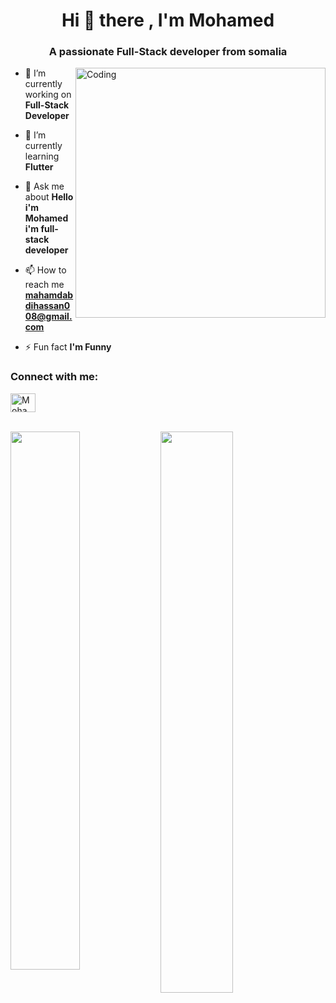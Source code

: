 


<h1 align="center">Hi 👋 there , I'm Mohamed</h1>
<h3 align="center">A passionate Full-Stack developer from somalia</h3>

<img align="right" alt="Coding" width="400" src="https://www.google.com/imgres?q=code%20gif%20image&imgurl=https%3A%2F%2Fmedia3.giphy.com%2Fmedia%2FdZX3AduGrY3uJ7qCsx%2Fgiphy.gif%3Fcid%3D6c09b952hkap1sgazy6xlfh4lcllt880hzmznlcflzjvkpe0%26ep%3Dv1_internal_gif_by_id%26rid%3Dgiphy.gif%26ct%3Dg&imgrefurl=https%3A%2F%2Fgiphy.com%2Fgifs%2Fhackernoon-hacker-noon-dZX3AduGrY3uJ7qCsx&docid=P41CSVMwcV5eqM&tbnid=VZp0_1yUcLYMRM&vet=12ahUKEwi1-reQ9uCIAxX3xQIHHVAyATYQM3oECGUQAA..i&w=694&h=520&hcb=2&ved=2ahUKEwi1-reQ9uCIAxX3xQIHHVAyATYQM3oECGUQAA">

- 🔭 I’m currently working on **Full-Stack Developer**

- 🌱 I’m currently learning **Flutter**

- 💬 Ask me about **Hello i'm Mohamed i'm full-stack developer**

- 📫 How to reach me **mahamdabdihassan008@gmail.com**

- ⚡ Fun fact **I'm Funny**

<h3 align="left">Connect with me:</h3>
<p align="left">
<a href="[https://fb.com/Mohamed mohammed](https://www.facebook.com/profile.php?id=100092205740355)" target="blank"><img align="center" src="https://raw.githubusercontent.com/rahuldkjain/github-profile-readme-generator/master/src/images/icons/Social/facebook.svg" alt="Mohamed mohammed" height="30" width="40" /></a>
</p>

<!-- <p><img align="left" src="https://github-readme-stats.vercel.app/api/top-langs?username=eng10&show_icons=true&locale=en&layout=compact" alt="eng10" /></p> -->

<!-- <p>&nbsp;<img align="center" src="https://github-readme-stats.vercel.app/api?username=eng10&show_icons=true&locale=en" alt="eng10" /></p> -->

      

<!-- ![T](https://komarev.com/ghpvc/?username=your-github-egn10&color=blueviolet&style=flat-square) -->
<br>
<img width="47%" align="left" src="http://github-readme-streak-stats.herokuapp.com/?user=eng10&theme=shades-of-purple&hide_border=true&date_format=j%20M%5B%20Y%5D" />

<img align="left" width="48%" src="https://github-readme-stats.vercel.app/api/top-langs/?username=eng10&layout=compact" />
